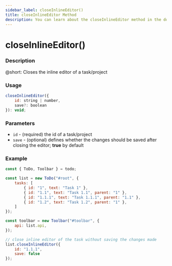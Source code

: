 ```yaml
---
sidebar_label: closeInlineEditor()
title: closeInlineEditor Method
description: You can learn about the closeInlineEditor method in the documentation of the DHTMLX JavaScript To Do List library. Browse developer guides and API reference, try out code examples and live demos, and download a free 30-day evaluation version of DHTMLX To Do List.
---
```


# closeInlineEditor()

### Description

@short: Closes the inline editor of a task/project

### Usage

~~~js
closeInlineEditor({
    id: string | number,
    save?: boolean
}): void;
~~~

### Parameters

- `id` - (required) the id of a task/project
- `save` - (optional) defines whether the changes should be saved after closing the editor; **true** by default

### Example

~~~js {17-20}
const { ToDo, Toolbar } = todo;

const list = new ToDo("#root", {
	tasks: [
        { id: "1", text: "Task 1" },
		{ id: "1.1", text: "Task 1.1", parent: "1" },
        { id: "1.1.1", text: "Task 1.1.1", parent: "1.1" },
		{ id: "1.2", text: "Task 1.2", parent: "1" },
    ]
});

const toolbar = new Toolbar("#toolbar", {
	api: list.api,
});

// close inline editor of the task without saving the changes made
list.closeInlineEditor({ 
    id: "1.1.1",
    save: false
});
~~~
